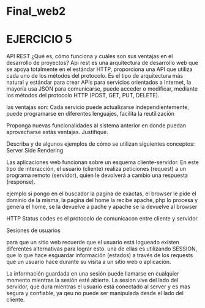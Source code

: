 # Final_web2
# EJERCICIO 5

API REST
¿Qué es, cómo funciona y cuáles son sus ventajas en el desarrollo de proyectos?
Api rest es una arquitectura de desarrollo web que se apoya totalmente en el estándar HTTP, proporciona una API que utiliza cada uno de los métodos del protocolo. Es el tipo de arquitectura más natural y estándar para crear APIs para servicios orientados a Internet, la mayoría usa JSON para comunicarse, puede acceder o modificar, mediante los métodos del protocolo HTTP (POST, GET, PUT, DELETE).

las ventajas son: Cada servicio puede actualizarse independientemente, puede programarse en diferentes lenguajes, facilita la reutilización


Proponga nuevas funcionalidades al sistema anterior en donde puedan aprovecharse estás ventajas. Justifique.



Describa y de algunos ejemplos de cómo se utilizan siguientes conceptos:
Server Side Rendering

Las aplicaciones web funcionan sobre un esquema cliente-servidor. 
En este tipo de interacción, el usuario (cliente) realiza peticiones (request) a un programa remoto (servidor), quien le devolverá a cambio una respuesta (response).

ejemplo si pongo en el buscador la pagina de exactas, el browser le pide el dominio de la misma, la pagina del home la recibe apache, php lo procesa y genera el home, se la devuelve a pache y apache se la devuelve al browser


HTTP Status codes
 es el protocolo de comunicacon entre cliente y servidor.

Sesiones de usuarios

para que un sitio web recuerde que el usuario está logueado existen diferentes alternativas para lograr esto. una de ellas es utilizando SESSION, que lo que hace esguardar información (estados) a través de los requests que un usuario hace durante su visita a un sitio web o aplicación. 
  
La información guardada en una sesión puede llamarse en cualquier momento mientras la sesión esté abierta.
La sesion vive del lado del servidor, que dura mientras el usuario está conectado al server y es mas segura y confiable, ya qeu no puede ser manipulada desde el lado del cliente.





 
